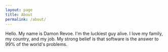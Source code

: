 ```yaml
---
layout: page
title: About
permalink: /about/
---
```


Hello. My name is Damon Revoe. I'm the luckiest guy alive.
I love my family, my country, and my job. My strong belief
is that software is the answer to 99% of the world's problems.
